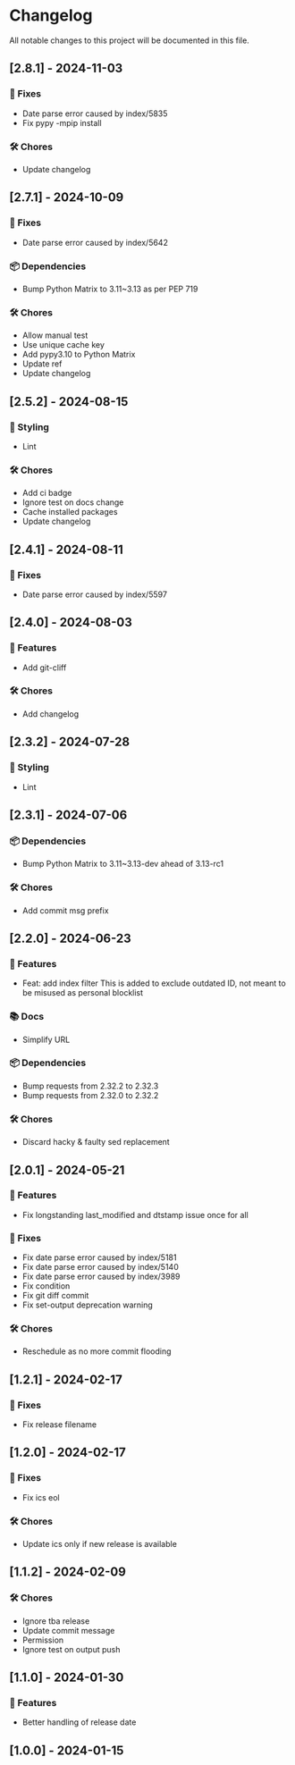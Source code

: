 # Changelog

All notable changes to this project will be documented in this file.

## [2.8.1] - 2024-11-03

### 🐛 Fixes

- Date parse error caused by index/5835
- Fix pypy -mpip install

### 🛠️ Chores

- Update changelog

## [2.7.1] - 2024-10-09

### 🐛 Fixes

- Date parse error caused by index/5642

### 📦 Dependencies

- Bump Python Matrix to 3.11~3.13 as per PEP 719

### 🛠️ Chores

- Allow manual test
- Use unique cache key
- Add pypy3.10 to Python Matrix
- Update ref
- Update changelog

## [2.5.2] - 2024-08-15

### 🎨 Styling

- Lint

### 🛠️ Chores

- Add ci badge
- Ignore test on docs change
- Cache installed packages
- Update changelog

## [2.4.1] - 2024-08-11

### 🐛 Fixes

- Date parse error caused by index/5597

## [2.4.0] - 2024-08-03

### 🚀 Features

- Add git-cliff

### 🛠️ Chores

- Add changelog

## [2.3.2] - 2024-07-28

### 🎨 Styling

- Lint

## [2.3.1] - 2024-07-06

### 📦 Dependencies

- Bump Python Matrix to 3.11~3.13-dev ahead of 3.13-rc1

### 🛠️ Chores

- Add commit msg prefix

## [2.2.0] - 2024-06-23

### 🚀 Features

- Feat: add index filter
This is added to exclude outdated ID, not meant to be misused as
personal blocklist

### 📚 Docs

- Simplify URL

### 📦 Dependencies

- Bump requests from 2.32.2 to 2.32.3
- Bump requests from 2.32.0 to 2.32.2

### 🛠️ Chores

- Discard hacky & faulty sed replacement

## [2.0.1] - 2024-05-21

### 🚀 Features

- Fix longstanding last_modified and dtstamp issue once for all

### 🐛 Fixes

- Fix date parse error caused by index/5181
- Fix date parse error caused by index/5140
- Fix date parse error caused by index/3989
- Fix condition
- Fix git diff commit
- Fix set-output deprecation warning

### 🛠️ Chores

- Reschedule as no more commit flooding

## [1.2.1] - 2024-02-17

### 🐛 Fixes

- Fix release filename

## [1.2.0] - 2024-02-17

### 🐛 Fixes

- Fix ics eol

### 🛠️ Chores

- Update ics only if new release is available

## [1.1.2] - 2024-02-09

### 🛠️ Chores

- Ignore tba release
- Update commit message
- Permission
- Ignore test on output push

## [1.1.0] - 2024-01-30

### 🚀 Features

- Better handling of release date

## [1.0.0] - 2024-01-15

<!-- generated by git-cliff -->
